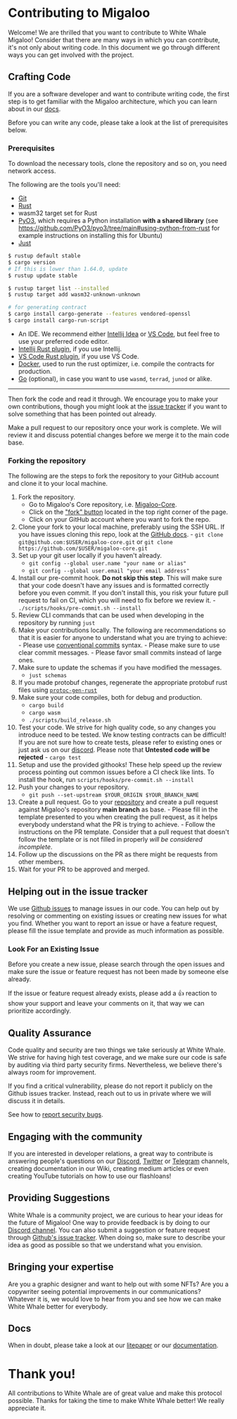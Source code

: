 # Contributing to Migaloo

Welcome! We are thrilled that you want to contribute to White Whale Migaloo! Consider that there are many ways in which you can contribute,
it's not only about writing code. In this document we go through different ways you can get involved with the project.

## Crafting Code

If you are a software developer and want to contribute writing code, the first step is to get familiar with
the Migaloo architecture, which you can learn about in our [docs](https://white-whale-defi-platform.github.io/docs/).

Before you can write any code, please take a look at the list of prerequisites below.

### Prerequisites

To download the necessary tools, clone the repository and so on, you need network access.

The following are the tools you'll need:

- [Git](https://git-scm.com/)
- [Rust](https://rustup.rs/)
- wasm32 target set for Rust
- [PyO3](https://pyo3.rs), which requires a Python installation **with a shared library** (see https://github.com/PyO3/pyo3/tree/main#using-python-from-rust for example instructions on installing this for Ubuntu)
- [Just](https://just.systems/man/en/)

```bash
$ rustup default stable
$ cargo version
# If this is lower than 1.64.0, update
$ rustup update stable

$ rustup target list --installed
$ rustup target add wasm32-unknown-unknown

# for generating contract
$ cargo install cargo-generate --features vendored-openssl
$ cargo install cargo-run-script
```

- An IDE. We recommend either [Intellij Idea](https://www.jetbrains.com/idea/download/) or [VS Code](https://code.visualstudio.com/download),
  but feel free to use your preferred code editor.
- [Intellij Rust plugin](https://plugins.jetbrains.com/plugin/8182-rust), if you use Intellij.
- [VS Code Rust plugin](https://marketplace.visualstudio.com/items?itemName=rust-lang.rust), if you use VS Code.
- [Docker](https://www.docker.com/), used to run the rust optimizer, i.e. compile the contracts for production.
- [Go](https://go.dev/doc/install) (optional), in case you want to use `wasmd`, `terrad`, `junod` or alike.

---

Then fork the code and read it through. We encourage you to make your own contributions, though you might look at the
[issue tracker](https://github.com/White-Whale-Defi-Platform/migaloo-core/issues) if you want to solve something that has
been pointed out already.

Make a pull request to our repository once your work is complete. We will review it and discuss potential changes before
we merge it to the main code base.

### Forking the repository

The following are the steps to fork the repository to your GitHub account and clone it to your local machine.

1. Fork the repository.
   - Go to Migaloo's Core repository, i.e. [Migaloo-Core](https://github.com/White-Whale-Defi-Platform/migaloo-core).
   - Click on the ["fork" button](https://github.com/White-Whale-Defi-Platform/migaloo-core/fork) located in the top
     right corner of the page.
   - Click on your GitHub account where you want to fork the repo.
2. Clone your fork to your local machine, preferably using the SSH URL. If you have issues cloning this repo, look at the
   [GitHub docs](https://docs.github.com/en/repositories/creating-and-managing-repositories/cloning-a-repository). - `git clone git@github.com:$USER/migaloo-core.git` or `git clone https://github.com/$USER/migaloo-core.git`
3. Set up your git user locally if you haven't already.
   - `git config --global user.name "your name or alias"`
   - `git config --global user.email "your email address"`
4. Install our pre-commit hook. **Do not skip this step**. This will make sure that your code doesn't have any issues and
   is formatted correctly before you even commit. If you don't install this, you risk your future pull request to fail on CI,
   which you will need to fix before we review it. - `./scripts/hooks/pre-commit.sh --install`
5. Review CLI commands that can be used when developing in the repository by running `just`
6. Make your contributions locally. The following are recommendations so that it is easier for anyone to understand what
   you are trying to achieve: - Please use [conventional commits](https://conventionalcommits.org) syntax. - Please make sure to use clear commit messages. - Please favor small commits instead of large ones.
7. Make sure to update the schemas if you have modified the messages.
   - `just schemas`
8. If you made protobuf changes, regenerate the appropriate protobuf rust files using [`protoc-gen-rust`](https://docs.rs/protobuf-codegen/latest/protobuf_codegen/#how-to-use-protoc-gen-rust)
9. Make sure your code compiles, both for debug and production.
   - `cargo build`
   - `cargo wasm`
   - `./scripts/build_release.sh`
10. Test your code. We strive for high quality code, so any changes you introduce need to be tested. We know testing contracts
    can be difficult! If you are not sure how to create tests, please refer to existing ones or just ask us on our
    [discord](https://discordapp.com/channels/908044702794801233/987301947440767006). Please note that **Untested code will be rejected** - `cargo test`
11. Setup and use the provided githooks! These help speed up the review process pointing out common issues before a CI check like lints. To install the hook, run `scripts/hooks/pre-commit.sh --install`
12. Push your changes to your repository.
    - `git push --set-upstream $YOUR_ORIGIN $YOUR_BRANCH_NAME`
13. Create a pull request. Go to your [repository](https://github.com/$USER/migaloo-core.git) and create a pull request
    against Migaloo's repository **main branch** as base. - Please fill in the template presented to you when creating the pull request, as it helps everybody understand what the PR is trying to achieve. - Follow the instructions on the PR template. Consider that a pull request that doesn't follow the template or is not filled in properly _will be considered incomplete_.
14. Follow up the discussions on the PR as there might be requests from other members.
15. Wait for your PR to be approved and merged.

## Helping out in the issue tracker

We use [Github issues](https://github.com/White-Whale-Defi-Platform/migaloo-core/issues) to manage issues in our code.
You can help out by resolving or commenting on existing issues or creating new issues for what you find. Whether you want
to report an issue or have a feature request, please fill the issue template and provide as much information as possible.

### Look For an Existing Issue

Before you create a new issue, please search through the open issues and make sure the issue or feature request has not
been made by someone else already.

If the issue or feature request already exists, please add a 👍 reaction to show your support and leave your comments on it, that way we can prioritize accordingly.

## Quality Assurance

Code quality and security are two things we take seriously at White Whale. We strive for having high test coverage, and
we make sure our code is safe by auditing via third party security firms. Nevertheless, we believe there's always room for improvement.

If you find a critical vulnerability, please do not report it publicly on the Github issues tracker. Instead, reach out to us
in private where we will discuss it in details.

See how to [report security bugs](https://github.com/White-Whale-Defi-Platform/migaloo-core/blob/main/SECURITY.md).

## Engaging with the community

If you are interested in developer relations, a great way to contribute is answering people's questions on our
[Discord](https://discord.com/invite/tSxyyCWgYX), [Twitter](https://twitter.com/WhiteWhaleDefi) or [Telegram](https://t.me/whitewhaleofficial)
channels, creating documentation in our Wiki, creating medium articles or even creating YouTube tutorials on how to use our flashloans!

## Providing Suggestions

White Whale is a community project, we are curious to hear your ideas for the future of Migaloo! One way to provide feedback
is by doing to our [Discord channel](https://discordapp.com/channels/908044702794801233/908044703373606954). You can also
submit a suggestion or feature request through [Github's issue tracker](https://github.com/White-Whale-Defi-Platform/migaloo-core/issues).
When doing so, make sure to describe your idea as good as possible so that we understand what you envision.

## Bringing your expertise

Are you a graphic designer and want to help out with some NFTs? Are you a copywriter seeing potential improvements in our communications?
Whatever it is, we would love to hear from you and see how we can make White Whale better for everybody.

## Docs

When in doubt, please take a look at our [litepaper](https://whitewhale.money/LitepaperV2.pdf) or our [documentation](<[https://white-whale-defi-platform.github.io/docs/](https://ww0-1.gitbook.io/migaloo-docs/)>).

# Thank you!

All contributions to White Whale are of great value and make this protocol possible. Thanks for taking the time to make
White Whale better! We really appreciate it.
